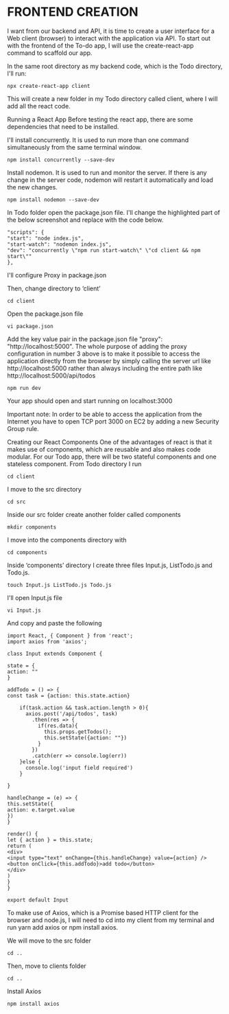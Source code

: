 # FRONTEND CREATION
I want from our backend and API, it is time to create a user interface for a Web client (browser) to interact with the application via API. To start out with the frontend of the To-do app, I will use the create-react-app command to scaffold our app.

In the same root directory as my backend code, which is the Todo directory, I'll run:
```
npx create-react-app client
```
This will create a new folder in my Todo directory called client, where I will add all the react code.

Running a React App Before testing the react app, there are some dependencies that need to be installed.

I'll install concurrently. It is used to run more than one command simultaneously from the same terminal window.
```
npm install concurrently --save-dev
```
Install nodemon. It is used to run and monitor the server. If there is any change in the server code, nodemon will restart it automatically and load the new changes.
```
npm install nodemon --save-dev
```
In Todo folder open the package.json file. I'll change the highlighted part of the below screenshot and replace with the code below.
```
"scripts": {
"start": "node index.js",
"start-watch": "nodemon index.js",
"dev": "concurrently \"npm run start-watch\" \"cd client && npm start\""
},
```
I'll configure Proxy in package.json

Then, change directory to ‘client’
```
cd client
```
Open the package.json file
```
vi package.json
```
Add the key value pair in the package.json file "proxy": "http://localhost:5000". The whole purpose of adding the proxy configuration in number 3 above is to make it possible to access the application directly from the browser by simply calling the server url like http://localhost:5000 rather than always including the entire path like http://localhost:5000/api/todos
```
npm run dev
```
Your app should open and start running on localhost:3000

Important note: In order to be able to access the application from the Internet you have to open TCP port 3000 on EC2 by adding a new Security Group rule. 

Creating our React Components One of the advantages of react is that it makes use of components, which are reusable and also makes code modular. For our Todo app, there will be two stateful components and one stateless component. From Todo directory I run
```
cd client
```
I move to the src directory
```
cd src
```
Inside our src folder create another folder called components
```
mkdir components
```
I move into the components directory with
```
cd components
```
Inside ‘components’ directory I create three files Input.js, ListTodo.js and Todo.js.
```
touch Input.js ListTodo.js Todo.js
```
I'll open Input.js file
```
vi Input.js
```
And copy and paste the following
```
import React, { Component } from 'react';
import axios from 'axios';

class Input extends Component {

state = {
action: ""
}

addTodo = () => {
const task = {action: this.state.action}

    if(task.action && task.action.length > 0){
      axios.post('/api/todos', task)
        .then(res => {
          if(res.data){
            this.props.getTodos();
            this.setState({action: ""})
          }
        })
        .catch(err => console.log(err))
    }else {
      console.log('input field required')
    }

}

handleChange = (e) => {
this.setState({
action: e.target.value
})
}

render() {
let { action } = this.state;
return (
<div>
<input type="text" onChange={this.handleChange} value={action} />
<button onClick={this.addTodo}>add todo</button>
</div>
)
}
}

export default Input
```
To make use of Axios, which is a Promise based HTTP client for the browser and node.js, I will need to cd into my client from my terminal and run yarn add axios or npm install axios.

We will move to the src folder
```
cd ..
```
Then, move to clients folder
```
cd ..
```
Install Axios
```
npm install axios
```

